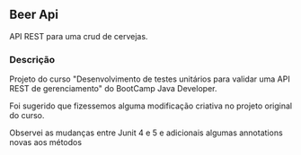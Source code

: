 <h2>Beer Api</h2>

API REST para uma crud de cervejas.

<h3>Descrição</h3>


Projeto do curso "Desenvolvimento de testes unitários para validar uma API REST de gerenciamento" do BootCamp Java Developer.

Foi sugerido que fizessemos alguma modificação criativa no projeto original do curso.


Observei as mudanças entre Junit 4 e 5 e adicionais algumas annotations novas aos métodos
